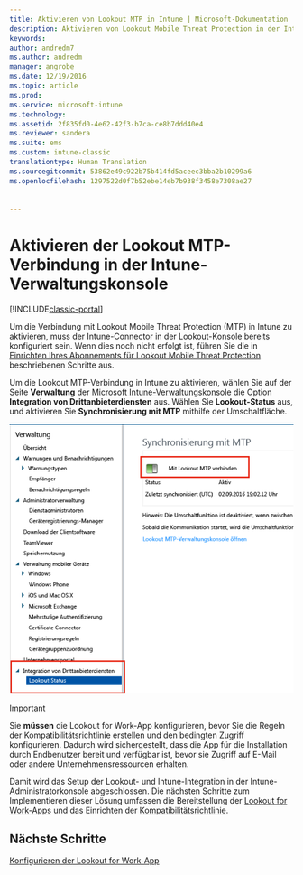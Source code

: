 ```yaml
---
title: Aktivieren von Lookout MTP in Intune | Microsoft-Dokumentation
description: Aktivieren von Lookout Mobile Threat Protection in der Intune-Verwaltungskonsole.
keywords: 
author: andredm7
ms.author: andredm
manager: angrobe
ms.date: 12/19/2016
ms.topic: article
ms.prod: 
ms.service: microsoft-intune
ms.technology: 
ms.assetid: 2f835fd0-4e62-42f3-b7ca-ce8b7ddd40e4
ms.reviewer: sandera
ms.suite: ems
ms.custom: intune-classic
translationtype: Human Translation
ms.sourcegitcommit: 53862e49c922b75b414fd5aceec3bba2b10299a6
ms.openlocfilehash: 1297522d0f7b52ebe14eb7b938f3458e7308ae27


---
```


# <a name="enable-lookout-mtp-connection-in-the-intune-admin-console"></a>Aktivieren der Lookout MTP-Verbindung in der Intune-Verwaltungskonsole

[!INCLUDE[classic-portal](../includes/classic-portal.md)]

Um die Verbindung mit Lookout Mobile Threat Protection (MTP) in Intune zu aktivieren, muss der Intune-Connector in der Lookout-Konsole bereits konfiguriert sein.  Wenn dies noch nicht erfolgt ist, führen Sie die in [Einrichten Ihres Abonnements für Lookout Mobile Threat Protection](set-up-your-subscription-with-lookout-mtp.md) beschriebenen Schritte aus.

Um die Lookout MTP-Verbindung in Intune zu aktivieren, wählen Sie auf der Seite **Verwaltung** der [Microsoft Intune-Verwaltungskonsole](https://manage.microsoft.com) die Option **Integration von Drittanbieterdiensten** aus. Wählen Sie **Lookout-Status** aus, und aktivieren Sie **Synchronisierung mit MTP** mithilfe der Umschaltfläche.

![Screenshot der Lookout-Synchronisierungsseite mit hervorgehobener Umschaltfläche „Aktivieren“](../media/mtp/lookout-intune-synchronization.png)

>[!IMPORTANT]
> Sie **müssen** die Lookout for Work-App konfigurieren, bevor Sie die Regeln der Kompatibilitätsrichtlinie erstellen und den bedingten Zugriff konfigurieren. Dadurch wird sichergestellt, dass die App für die Installation durch Endbenutzer bereit und verfügbar ist, bevor sie Zugriff auf E-Mail oder andere Unternehmensressourcen erhalten.

Damit wird das Setup der Lookout- und Intune-Integration in der Intune-Administratorkonsole abgeschlossen.  Die nächsten Schritte zum Implementieren dieser Lösung umfassen die Bereitstellung der [Lookout for Work-Apps](configure-and-deploy-lookout-for-work-apps.md) und das Einrichten der [Kompatibilitätsrichtlinie](enable-device-threat-protection-rule-in-compliance-policy.md).


## <a name="next-steps"></a>Nächste Schritte
[Konfigurieren der Lookout for Work-App](configure-and-deploy-lookout-for-work-apps.md)



<!--HONumber=Jan17_HO2-->


